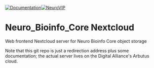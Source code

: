 [![Documentation](https://img.shields.io/badge/Documentation-scrnabox-blue)](https://neurobioinfo.github.io/Neuro_Bioinfo_Core.Nextcloud/site/)[![NeuroVIP](https://img.shields.io/badge/Container-singularity-blue)](https://cloud.sylabs.io/library/saeidamiri1/mni/scrnabox.sif) 

# Neuro_Bioinfo_Core Nextcloud
Web frontend Nextcloud server for Neuro Bioinfo Core object storage

Note that this git repo is just a redirection address plus some documentation; the actual server lives on the Digital Alliance's Arbutus cloud.
